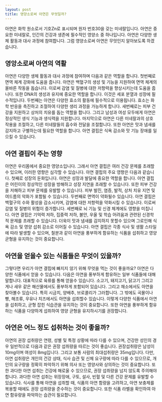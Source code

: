 ```yaml
---
layout: post
title: 영양소로써 아연은 무엇일까?
---
```


아연은 화학 원소로서 기호Zn로 표시되며 원자 번호30을 갖는 미네랄입니다. 아연은 중요한 미네랄로, 인간의 건강과 생존에 필수적인 영양소 중 하나입니다. 아연은 다양한 생체 활동과 대사 과정에 참여합니다. 그럼 영양소로써 아연은 무엇인지 알아보도록 하겠습니다. 

<h2>영앙소로써 아연의 역활</h2>
아연은 다양한 생체 활동과 대사 과정에 참여하며 다음과 같은 역할을 합니다. 첫번째로 면역 체계 강화에 도움을 줍니다. 아연은 백혈구의 생성 및 기능을 지원하여 면역 체계의 올바른 작동을 돕습니다. 이로써 감염 및 질병에 대한 저항력을 향상시키는데 도움을 줍니다. 또한 DNA의 생성과 유지에 중요한 역할을 합니다. 이것은 세포 분열과 성장에 필수적입니다. 두번째는 아연은 다양한 효소의 활동에 필수적으로 이용됩니다. 효소는 화학 반응을 촉진하고 조절하여 다양한 생리 과정을 가능하게 합니다. 새번째로는 피부 건강을 지원하고 상처의 치유를 돕는 역할을 합니다. 그리고 남성과 여성 모두에게 아연은 정상적인 생식 기능과 생식력을 지원합니다. 마지막으로 아연은 다른 미네랄과의 상호 작용을 조절하고, 다른 미네랄들의 흡수와 전달을 조절합니다. 또한 아연은 맛과 냄새를 감지하고 구별하는데 필요한 역할을 합니다. 아연 결핍은 식욕 감소와 맛 기능 장애를 일으킬 수 있습니다.


<h2>아연 결핍이 주는 영향</h2>
아연은 우리몸에서 중요한 영양소입니다. 그래서 아연 결핍은 여러 건강 문제를 초래할 수 있으며, 이러한 영향은 심각할 수 있습니다. 아연 결핍의 주요 영향은 다음과 같습니다. 첫째로 성장의 둔화입니다. 아연은 성장과 발달에 중요한 역할을 합니다. 아연 결핍은 어린이의 정상적인 성장을 방해하고 성장 지연을 초래할 수 있습니다. 또한 피부 건강을 저해하고 피부 문제를 유발할 수 있습니다. 피부 발진, 염증, 발적, 상처 치유 지연 및 여드름의 악화가 포함될 수 있습니다. 두번째로 면역이 약화될수 있습니다. 아연 결핍은 백혈구의 수와 활성을 감소시키며, 감염에 대한 저항력을 약화시킬 수 있습니다. 이로써 감염 및 질병의 위험이 증가합니다. 세번째로  뇌 기능 및 신경 체계에도 영향을 미칩니다. 아연 결핍은 기억력 저하, 집중력 저하, 불안, 우울 및 학습 어려움과 관련된 신경학적 문제를 초래할 수 있습니다. 더욱이 맛과 냄새를 감지하지 못할수 있으며 그로인해 식욕 감소 및 영양 섭취 감소로 이어질 수 있습니다. 아연 결핍은 각종 식사 및 생활 스타일에 따라 발생할 수 있으며, 철분과 같이 아연을 풍부하게 함유하는 식품을 섭취하고 영양 균형을 유지하는 것이 중요합니다.


<h2>아연을 얻을수 있는 식품들은 무엇이 있을까?</h2>
그렇다면 우리가 아연 결핍에 빠지지 않기 위해 무엇을 먹는 것이 좋을까요? 아연은 다양한 식품에서 얻을 수 있습니다. 다음은 아연을 풍부하게 함유하는 일부 식품들에 대해 말합니다. 대표적으로 육류를 통해 얻을수 있습니다. 소고기, 돼지고기, 닭고기 그리고 게나 새우 같은 해산물에서도 풍부하게 포함되어 있습니다. 그리고 채소에서도 아연을 찾아볼수 있습니다. 특히 시금치, 양배추, 브로콜리가 그러합니다. 그 밖에도 곡물이나 빵, 해조류, 우유나 치즈에서도 아연을 섭취할수 있습니다. 이렇게 다양한 식품에서 아연을 섭취하고, 균형 잡힌 식습관을 유지하는 것이 중요합니다. 또한 아연을 풍부하게 함유하는 식품을 다양하게 섭취하여 영양 균형을 유지하시기를 권장합니다.


<h2>아연은 어느 정도 섭취하는 것이 좋을까?</h2>
아연의 권장 섭취량은 연령, 성별 및 특정 상황에 따라 다를 수 있으며, 건강한 성인의 경우 일반적으로 다음과 같은 권장 섭취량을 따르는 것이 좋습니다. 권장섭취량은 남성이 10mg이며 여성이 8mg입니다. 그리고 보통 사람의 최대섭취량은 35mg입니다. 다만, 아연 섭취량은 개인의 건강 상태, 식사 습관 및 신체 요구량에 따라 다를 수 있으므로, 개인의 요구량을 정확히 파악하기 위해 의사 또는 영양사와 상의하는 것이 중요합니다. 또한 과다한 아연 섭취는 건강에 해로울 수 있으므로, 권장 섭취량을 넘지 않도록 주의해야 합니다. 과다한 아연 섭취는 위장장애, 구토, 설사, 빈혈 및 다른 건강 문제를 유발할 수 있습니다. 식사를 통해 아연을 섭취할 때, 식품의 아연 함량을 고려하고, 아연 보충제를 복용할 때에도 권장 섭취량을 준수하는 것이 중요합니다. 또한 식품 라벨을 확인하여 아연 함유량을 파악하는 습관이 필요합니다.